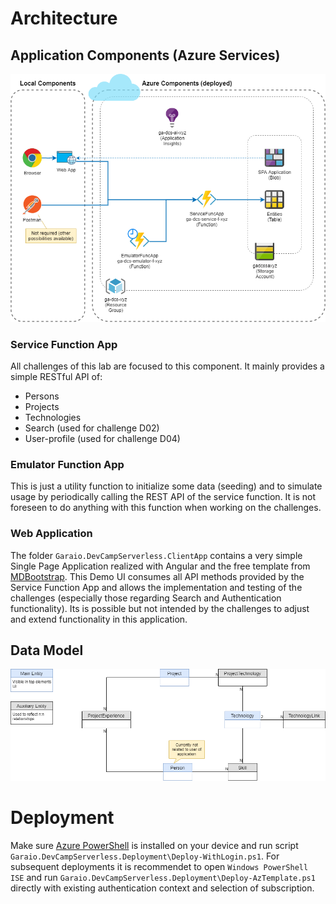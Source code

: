 # Architecture
## Application Components (Azure Services)
![Components](./Resources/Components.png)

### Service Function App
All challenges of this lab are focused to this component. It mainly provides a simple RESTful API of:
* Persons
* Projects
* Technologies
* Search (used for challenge D02)
* User-profile (used for challenge D04)

### Emulator Function App
This is just a utility function to initialize some data (seeding) and to simulate usage by periodically calling the REST API of the service function. It is not foreseen to do anything with this function when working on the challenges.

### Web Application
The folder `Garaio.DevCampServerless.ClientApp` contains a very simple Single Page Application realized with Angular and the free template from [MDBootstrap](https://mdbootstrap.com/docs/angular/).
This Demo UI consumes all API methods provided by the Service Function App and allows the implementation and testing of the challenges (especially those regarding Search and Authentication functionality). Its is possible but not intended by the challenges to adjust and extend functionality in this application.

## Data Model
![DataModel](./Resources/DataModel.png)

# Deployment
Make sure [Azure PowerShell](https://github.com/Azure/azure-powershell#installation) is installed on your device and run script `Garaio.DevCampServerless.Deployment\Deploy-WithLogin.ps1`.
For subsequent deployments it is recommendet to open `Windows PowerShell ISE` and run `Garaio.DevCampServerless.Deployment\Deploy-AzTemplate.ps1` directly with existing authentication context and selection of subscription.